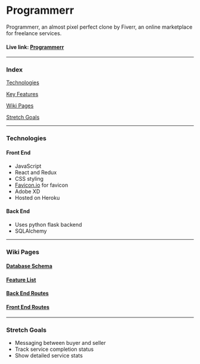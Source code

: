# Programmerr

Programmerr, an almost pixel perfect clone by Fiverr, an online marketplace for freelance services.

#### Live link: [Programmerr](https://programmerr.herokuapp.com//)

***

### Index
[Technologies](#technologies)

[Key Features](#key-features)

[Wiki Pages](#wiki-pages)

[Stretch Goals](#stretch-goals)

***

### Technologies
#### Front End
- JavaScript
- React and Redux
- CSS styling
- [Favicon.io](https://favicon.io/) for favicon
- Adobe XD
- Hosted on Heroku

#### Back End
- Uses python flask backend
- SQLAlchemy

***

### Wiki Pages
#### [Database Schema](https://github.com/pixzzels/programmerr/wiki/Database-Schema)
#### [Feature List](https://github.com/pixzzels/programmerr/wiki/MVP-Feature-List)
#### [Back End Routes](https://github.com/pixzzels/programmerr/wiki/Back-End-Routes)
#### [Front End Routes](https://github.com/pixzzels/programmerr/wiki/Front-End-Routes)


***

### Stretch Goals
- Messaging between buyer and seller
- Track service completion status
- Show detailed service stats
